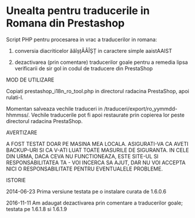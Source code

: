 Unealta pentru traducerile in Romana din Prestashop
===================================================

Script PHP pentru procesarea in vrac a traducerilor in romana:

1. conversia diacriticelor ăâîșțĂÂÎȘȚ in caractere simple aaistAAIST

2. dezactivarea (prin comentare) traducerilor goale pentru a remedia lipsa verificarii de sir gol in codul de traducere din PrestaShop

MOD DE UTILIZARE

Copiati prestashop_i18n_ro_tool.php in directorul radacina PrestaShop, apoi rulati-l.

Momentan salveaza vechile traduceri in /traduceri/export/ro_yymmdd-hhmmss/. Vechile traducerile pot fi apoi restaurate prin copierea lor peste directorul radacina PrestaShop.


AVERTIZARE

A FOST TESTAT DOAR PE MASINA MEA LOCALA. ASIGURATI-VA CA AVETI BACKUP-URI SI CA V-ATI LUAT TOATE MASURILE DE SIGURANTA. IN CELE DIN URMA, DACA CEVA NU FUNCTIONEAZA, ESTE SITE-UL SI RESPONSABILITATEA TA - VOI INCERCA SA AJUT, DAR NU VOI ACCEPTA NICI O RESPONSABILITATE PENTRU EVENTUALELE PROBLEME.

ISTORIE

2014-06-23 Prima versiune testata pe o instalare curata de 1.6.0.6

2016-11-11 Am adaugat dezactivarea prin comentare a traducerilor goale; testata pe 1.6.1.8 si 1.6.1.9
